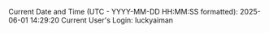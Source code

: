 Current Date and Time (UTC - YYYY-MM-DD HH:MM:SS formatted): 2025-06-01 14:29:20
Current User's Login: luckyaiman

